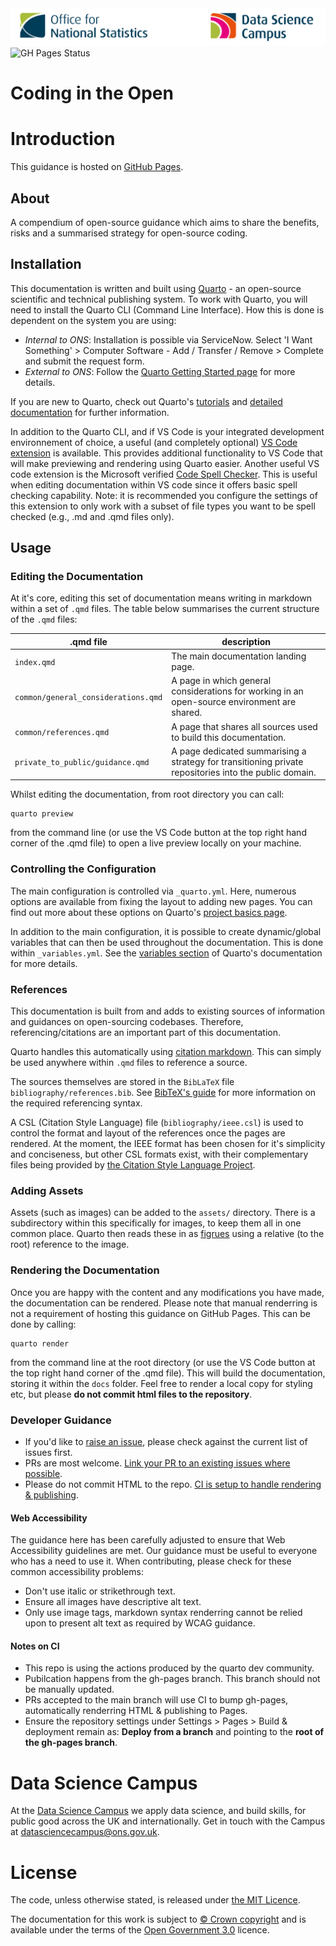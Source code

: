<img src="https://github.com/datasciencecampus/awesome-campus/blob/master/ons_dsc_logo.png">

<img src="https://github.com/datasciencecampus/coding-in-the-open/actions/workflows/quarto-publish.yml/badge.svg" alt="GH Pages Status" style="align:left;">

# Coding in the Open

# Introduction

This guidance is hosted on [GitHub Pages](https://datasciencecampus.github.io/coding-in-the-open/).

## About
A compendium of open-source guidance which aims to share the benefits, risks and a summarised strategy for open-source coding.

## Installation
This documentation is written and built using [Quarto](https://quarto.org/) - an open-source scientific and technical publishing system. To work with Quarto, you will need to install the Quarto CLI (Command Line Interface). How this is done is dependent on the system you are using:

- _Internal to ONS_: Installation is possible via ServiceNow. Select 'I Want Something' > Computer Software - Add / Transfer / Remove > Complete and submit the request form.
- _External to ONS_: Follow the [Quarto Getting Started page](https://quarto.org/docs/get-started/) for more details.

If you are new to Quarto, check out Quarto's [tutorials](https://quarto.org/docs/get-started/hello/vscode.html) and [detailed documentation](https://quarto.org/docs/reference/) for further information.

In addition to the Quarto CLI, and if VS Code is your integrated development environnement of choice, a useful (and completely optional) [VS Code extension](https://quarto.org/docs/tools/vscode.html) is available. This provides additional functionality to VS Code that will make previewing and rendering using Quarto easier. Another useful VS code extension is the Microsoft verified [Code Spell Checker](https://marketplace.visualstudio.com/items?itemName=streetsidesoftware.code-spell-checker). This is useful when editing documentation within VS code since it offers basic spell checking capability. Note: it is recommended you configure the settings of this extension to only work with a subset of file types you want to be spell checked (e.g., .md and .qmd files only).

## Usage

### Editing the Documentation

At it's core, editing this set of documentation means writing in markdown within a set of `.qmd` files. The table below summarises the current structure of the `.qmd` files:

| .qmd file | description |
| --- | --- |
| `index.qmd` | The main documentation landing page. |
| `common/general_considerations.qmd` | A page in which general considerations for working in an open-source environment are shared. |
| `common/references.qmd` | A page that shares all sources used to build this documentation. |
| `private_to_public/guidance.qmd` | A page dedicated summarising a strategy for transitioning private repositories into the public domain. |

Whilst editing the documentation, from root directory you can call:

```console
quarto preview
```
from the command line (or use the VS Code button at the top right hand corner of the .qmd file) to open a live preview locally on your machine.

### Controlling the Configuration

The main configuration is controlled via `_quarto.yml`. Here, numerous options are available from fixing the layout to adding new pages. You can find out more about these options on Quarto's [project basics page](https://quarto.org/docs/projects/quarto-projects.html.).

In addition to the main configuration, it is possible to create dynamic/global variables that can then be used throughout the documentation. This is done within `_variables.yml`. See the [variables section](https://quarto.org/docs/authoring/variables.html) of Quarto's documentation for more details.

### References
This documentation is built from and adds to existing sources of information and guidances on open-sourcing codebases. Therefore, referencing/citations are an important part of this documentation.

Quarto handles this automatically using [citation markdown](https://quarto.org/docs/authoring/footnotes-and-citations.html#sec-citations). This can simply be used anywhere within `.qmd` files to reference a source.

The sources themselves are stored in the `BibLaTeX` file `bibliography/references.bib`. See [BibTeX's guide](https://www.bibtex.com/g/bibtex-format/) for more information on the required referencing syntax.

A CSL (Citation Style Language) file (`bibliography/ieee.csl`) is used to control the format and layout of the references once the pages are rendered. At the moment, the IEEE format has been chosen for it's simplicity and conciseness, but other CSL formats exist, with their complementary files being provided by [the Citation Style Language Project](https://github.com/citation-style-language/styles).

### Adding Assets

Assets (such as images) can be added to the `assets/` directory. There is a subdirectory within this specifically for images, to keep them all in one common place. Quarto then reads these in as [figrues](https://quarto.org/docs/authoring/figures.html) using a relative (to the root) reference to the image.

### Rendering the Documentation

Once you are happy with the content and any modifications you have made, the documentation can be rendered. Please note that manual renderring is not a requirement of hosting this guidance on GitHub Pages. This can be done by calling:

```console
quarto render
```
from the command line at the root directory (or use the VS Code button at the top right hand corner of the .qmd file). This will build the documentation, storing it within the `docs` folder. Feel free to render a local copy for styling etc, but please **do not commit html files to the repository**. 

### Developer Guidance

* If you'd like to [raise an issue](https://github.com/datasciencecampus/coding-in-the-open/issues), please check against the current list of issues first.
* PRs are most welcome. [Link your PR to an existing issues where possible](https://docs.github.com/en/issues/tracking-your-work-with-issues/linking-a-pull-request-to-an-issue). 
* Please do not commit HTML to the repo. [CI is setup to handle rendering & publishing](https://quarto.org/docs/publishing/github-pages.html).

#### Web Accessibility

The guidance here has been carefully adjusted to ensure that Web Accessibility guidelines are met. Our guidance must be useful to everyone who has a need to use it. When contributing, please check for these common accessibility problems:

* Don't use italic or strikethrough text.
* Ensure all images have descriptive alt text.
* Only use image tags, markdown syntax renderring cannot be relied upon to present alt text as required by WCAG guidance.

#### Notes on CI

* This repo is using the actions produced by the quarto dev community.
* Pubilcation happens from the gh-pages branch. This branch should not be manually updated.
* PRs accepted to the main branch will use CI to bump gh-pages, automatically renderring HTML & publishing to Pages.
* Ensure the repository settings under Settings > Pages > Build & deployment remain as: **Deploy from a branch** and pointing to the **root of the gh-pages branch**.

# Data Science Campus
At the [Data Science Campus](https://datasciencecampus.ons.gov.uk/about-us/) we apply data science, and build skills, for public good across the UK and internationally. Get in touch with the Campus at [datasciencecampus@ons.gov.uk](datasciencecampus@ons.gov.uk).

# License

<!-- Unless stated otherwise, the codebase is released under [the MIT Licence][mit]. -->

The code, unless otherwise stated, is released under [the MIT Licence][mit].

The documentation for this work is subject to [© Crown copyright][copyright] and is available under the terms of the [Open Government 3.0][ogl] licence.

[mit]: LICENCE
[copyright]: http://www.nationalarchives.gov.uk/information-management/re-using-public-sector-information/uk-government-licensing-framework/crown-copyright/
[ogl]: http://www.nationalarchives.gov.uk/doc/open-government-licence/version/3/
